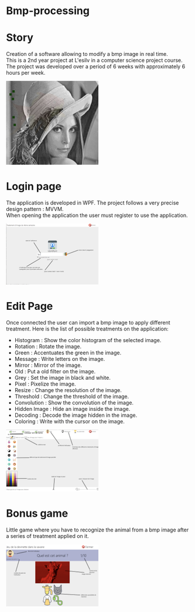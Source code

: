 # Bmp-processing

# Story

Creation of a software allowing to modify a bmp image in real time. 
</br> This is a 2nd year project at L'esilv in a computer science project course. The project was developed over a period of 6 weeks with approximately 6 hours per week.

<img src='img/Capture d’écran 2021-08-24 à 16.59.40.png' width='50%'/>

# Login page

The application is developed in WPF. The project follows a very precise design pattern : MVVM.
</br>
When opening the application the user must register to use the application.

<img src='img/Capture d’écran 2021-08-24 à 16.59.57.png' width='50%'/>

# Edit Page

Once connected the user can import a bmp image to apply different treatment.
Here is the list of possible treatments on the application:
* Histogram : Show the color histogram of the selected image.
* Rotation : Rotate the image.
* Green : Accentuates the green in the image.
* Message : Write letters on the image.
* Mirror : Mirror of the image.
* Old : Put a old filter on the image.
* Grey : Set the image in black and white.
* Pixel : Pixelize the image.
* Resize : Change the resolution of the image.
* Threshold : Change the threshold of the image.
* Convolution : Show the convolution of the image.
* Hidden Image : Hide an image inside the image.
* Decoding : Decode the image hidden in the image.
* Coloring : Write with the cursor on the image.

<img src='img/Capture d’écran 2021-08-24 à 17.00.14.png' width='50%'/>

# Bonus game

Little game where you have to recognize the animal from a bmp image after a series of treatment applied on it.

<img src='img/Capture d’écran 2021-08-24 à 17.00.25.png' width='50%'/>
